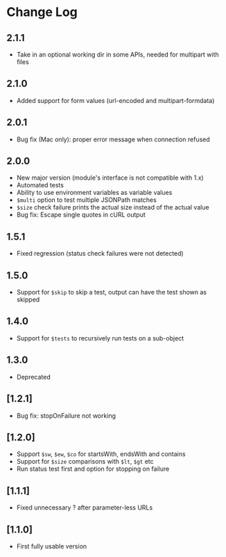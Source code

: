 # Change Log

## 2.1.1
- Take in an optional working dir in some APIs, needed for multipart with files

## 2.1.0
- Added support for form values (url-encoded and multipart-formdata)

## 2.0.1
- Bug fix (Mac only): proper error message when connection refused

## 2.0.0
- New major version (module's interface is not compatible with 1.x)
- Automated tests
- Ability to use environment variables as variable values
- `$multi` option to test multiple JSONPath matches
- `$size` check failure prints the actual size instead of the actual value
- Bug fix: Escape single quotes in cURL output

## 1.5.1
- Fixed regression (status check failures were not detected)

## 1.5.0
- Support for `$skip` to skip a test, output can have the test shown as skipped

## 1.4.0
- Support for `$tests` to recursively run tests on a sub-object

## 1.3.0
- Deprecated

## [1.2.1]
- Bug fix: stopOnFailure not working

## [1.2.0]
- Support `$sw`, `$ew`, `$co` for startsWith, endsWith and contains
- Support for `$size` comparisons with `$lt`, `$gt` etc
- Run status test first and option for stopping on failure

## [1.1.1]
- Fixed unnecessary ? after parameter-less URLs

## [1.1.0]
- First fully usable version
